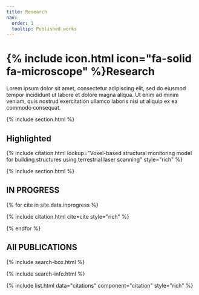 ```yaml
---
title: Research
nav:
  order: 1
  tooltip: Published works
---
```


# {% include icon.html icon="fa-solid fa-microscope" %}Research

Lorem ipsum dolor sit amet, consectetur adipiscing elit, sed do eiusmod tempor incididunt ut labore et dolore magna aliqua.
Ut enim ad minim veniam, quis nostrud exercitation ullamco laboris nisi ut aliquip ex ea commodo consequat.

{% include section.html %}

## Highlighted

{% include citation.html lookup="Voxel-based structural monitoring model for building structures using terrestrial laser scanning" style="rich" %}

{% include section.html %}

## IN PROGRESS
{% for cite in site.data.inprogress %}

  {% include citation.html cite=cite style="rich" %}

{% endfor %}

## All PUBLICATIONS

{% include search-box.html %}

{% include search-info.html %}

{% include list.html data="citations" component="citation" style="rich" %}
